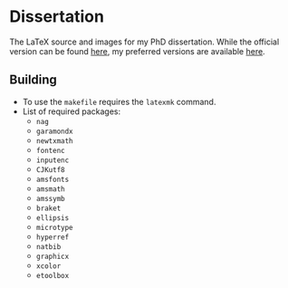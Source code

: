 # Dissertation

The LaTeX source and images for my PhD dissertation. While the official version can be found [here](http://yorkspace.library.yorku.ca/xmlui/bitstream/10315/34526/2/Baxter_Matthew_2017_PhD.pdf), my preferred versions are available [here](https://drive.google.com/open?id=0B2Jd-h40QUnbYTJGVE1MVWdoSFU).

## Building

- To use the `makefile` requires the `latexmk` command.
- List of required packages:
  * `nag`
  * `garamondx`
  * `newtxmath`
  * `fontenc`
  * `inputenc`
  * `CJKutf8`
  * `amsfonts`
  * `amsmath`
  * `amssymb`
  * `braket`
  * `ellipsis`
  * `microtype`
  * `hyperref`
  * `natbib`
  * `graphicx`
  * `xcolor`
  * `etoolbox`
